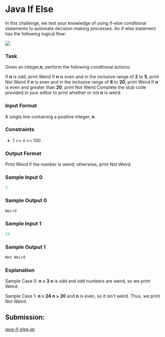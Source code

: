 # Java If Else

In this challenge, we test your knowledge of using if-else conditional statements to automate decision-making processes. An if-else statement has the following logical flow:

![](https://s3.amazonaws.com/hr-challenge-images/13689/1446563087-4ec019a919-332px-If-Then-Else-diagram.svg.png)

### Task

Given an integer,**n**, perform the following conditional actions:

If **n** is odd, print Weird
If **n** is even and in the inclusive range of **2** to **5**, print Not Weird
If **n** is even and in the inclusive range of **6** to **20**, print Weird
If **n** is even and greater than **20**, print Not Weird
Complete the stub code provided in your editor to print whether or not **n** is weird.

### Input Format

A single line containing a positive integer, **n**.

### Constraints

- 1 <= n <= 100

### Output Format

Print Weird if the number is weird; otherwise, print Not Weird.

### Sample Input 0

~~~java
3
~~~

### Sample Output 0

~~~java
Weird
~~~

### Sample Input 1

~~~java
24
~~~

### Sample Output 1

~~~java
Not Weird
~~~

### Explanation

Sample Case 0: **n = 3**
**n** is odd and odd numbers are weird, so we print Weird.

Sample Case 1: **n = 24**
**n > 20** and **n** is even, so it isn't weird. Thus, we print Not Weird.

## Submission:

[java-if-else.jar](https://github.com/danipishinin/HackerRank/blob/main/java/java-if-else.jar)